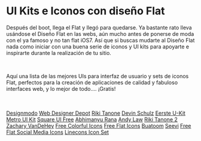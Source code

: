 <!DOCTYPE html>
<html lang="es">
<head>
	<meta charset="UTF-8">
	<title>README</title>
</head>
<body>
	<h1>UI Kits e Iconos con diseño Flat</h1>
	<p>
		Después del boot, llega el Flat y llegó para quedarse. Ya bastante rato lleva usándose el Diseño Flat en las webs, aún mucho antes de ponerse de moda con el ya famoso y no tan flat iOS7. Así que si buscas mudarte al Diseño Flat nada como iniciar con una buena serie de iconos y UI kits para apoyarte e inspirarte durante la realización de tu sitio.
	</p>
	<br/>
	<p>
		Aquí una lista de las mejores UIs para interfaz de usuario y sets de iconos Flat, perfectos para la creación de aplicaciones de calidad y fabuloso interfaces web, y lo mejor de todo…. ¡Gratis!
	</p>
	<br/><br/>
	<a href="http://designmodo.github.io/Flat-UI/">Designmodo</a>
	<a href="http://www.webdesignerdepot.com/2013/05/flat-ui-kit-free-download/">Web Designer Depot</a>
	<a href="http://dribbble.com/shots/947782-Freebie-PSD-Flat-UI-Kit">Riki Tanone</a>
	<a href="https://dribbble.com/shots/1083847-Flat-UI-Kit-Free-PSD">Devin Schulz</a>
	<a href="http://www.designyourway.net/blog/resources/eerste-flat-user-interface-kit-that-is-free-to-download/">Eerste U-Kit</a>
	<a href="http://www.tempees.com/free-download/metro-ui-kit">Metro UI Kit</a>
	<a href="http://designmodo.com/square-free/">Square UI Free</a>
	<a href="https://dribbble.com/shots/962197-Ui-Kit">Abhimanyu Rana</a>
	<a href="https://dribbble.com/shots/1002487-Flat-UI">Andy Law</a>
	<a href="http://dribbble.com/shots/968433-Freebie-PSD-Flat-UI-Kit-2-Blog">Riki Tanone 2</a>
	<a href="http://dribbble.com/shots/1077506-Flat-Ui-Kit">Zachary VanDeHey</a>
	<a href="http://dribbble.com/shots/1053792-Free-Colorful-Icons">Free Colorful Icons</a>
	<a href="http://dribbble.com/shots/1054478-Free-Flat-Icons">Free Flat Icons</a>
	<a href="https://dribbble.com/shots/1095922-Free-Flat-Icons">Buatoom</a>
	<a href="http://dribbble.com/shots/1076502-Flat-Icons-Freebie">Seevi</a>
	<a href="http://designmodo.com/flat-social-icons/">Free Flat Social Media Icons</a>
	<a href="http://www.smashingmagazine.com/2013/02/02/freebie-user-interface-kit-icons/">Linecons Icon Set</a>
</body>
</html>

